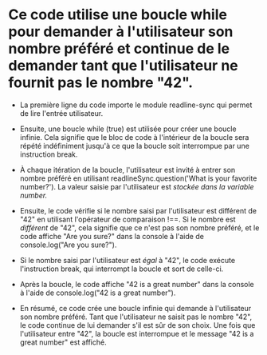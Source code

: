 # Ce code utilise une boucle while pour demander à l'utilisateur son nombre préféré et continue de le demander tant que l'utilisateur ne fournit pas le nombre "42".

* La première ligne du code importe le module readline-sync qui permet de lire l'entrée utilisateur.
* Ensuite, une boucle while (true) est utilisée pour créer une boucle infinie. 
Cela signifie que le bloc de code à l'intérieur de la boucle sera répété indéfiniment jusqu'à ce que la boucle soit interrompue par une instruction break.
* À chaque itération de la boucle, l'utilisateur est invité à entrer son nombre préféré en utilisant readlineSync.question('What is your favorite number?'). La valeur saisie par l'utilisateur est *stockée dans la variable number.*
* Ensuite, le code vérifie si le nombre saisi par l'utilisateur est différent de "42" en utilisant l'opérateur de comparaison !==. Si le nombre est *différent* de "42", cela signifie que ce n'est pas son nombre préféré, et le code affiche "Are you sure?" dans la console à l'aide de console.log("Are you sure?").
* Si le nombre saisi par l'utilisateur est *égal* à "42", le code exécute l'instruction break, qui interrompt la boucle et sort de celle-ci.
* Après la boucle, le code affiche "42 is a great number" dans la console à l'aide de console.log("42 is a great number").

* En résumé, ce code crée une boucle infinie qui demande à l'utilisateur son nombre préféré. Tant que l'utilisateur ne saisit pas le nombre "42", le code continue de lui demander s'il est sûr de son choix. Une fois que l'utilisateur entre "42", la boucle est interrompue et le message "42 is a great number" est affiché.